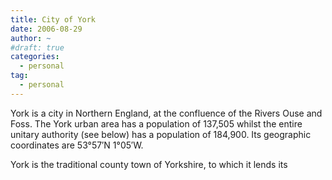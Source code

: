 ```yaml
---
title: City of York
date: 2006-08-29
author: ~
#draft: true
categories:
  - personal
tag:
  - personal
---
```






York is a city in Northern England, at the confluence of the Rivers Ouse and Foss. The York urban area has a population of 137,505 whilst the entire unitary authority (see below) has a population of 184,900. Its geographic coordinates are 53°57′N 1°05′W.

York is the traditional county town of Yorkshire, to which it lends its 




